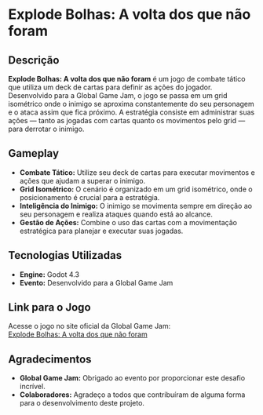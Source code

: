 # Explode Bolhas: A volta dos que não foram

## Descrição

**Explode Bolhas: A volta dos que não foram** é um jogo de combate tático que utiliza um deck de cartas para definir as ações do jogador. Desenvolvido para a Global Game Jam, o jogo se passa em um grid isométrico onde o inimigo se aproxima constantemente do seu personagem e o ataca assim que fica próximo. A estratégia consiste em administrar suas ações — tanto as jogadas com cartas quanto os movimentos pelo grid — para derrotar o inimigo.

## Gameplay

- **Combate Tático:** Utilize seu deck de cartas para executar movimentos e ações que ajudam a superar o inimigo.
- **Grid Isométrico:** O cenário é organizado em um grid isométrico, onde o posicionamento é crucial para a estratégia.
- **Inteligência do Inimigo:** O inimigo se movimenta sempre em direção ao seu personagem e realiza ataques quando está ao alcance.
- **Gestão de Ações:** Combine o uso das cartas com a movimentação estratégica para planejar e executar suas jogadas.

## Tecnologias Utilizadas

- **Engine:** Godot 4.3
- **Evento:** Desenvolvido para a Global Game Jam

## Link para o Jogo

Acesse o jogo no site oficial da Global Game Jam:  
[Explode Bolhas: A volta dos que não foram](https://globalgamejam.org/games/2025/explode-bolha-volta-dos-que-nao-foram-3)

## Agradecimentos

- **Global Game Jam:** Obrigado ao evento por proporcionar este desafio incrível.
- **Colaboradores:** Agradeço a todos que contribuíram de alguma forma para o desenvolvimento deste projeto.
